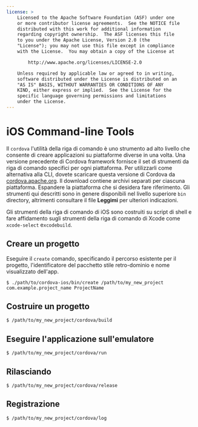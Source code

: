 ```yaml
---
license: >
    Licensed to the Apache Software Foundation (ASF) under one
    or more contributor license agreements.  See the NOTICE file
    distributed with this work for additional information
    regarding copyright ownership.  The ASF licenses this file
    to you under the Apache License, Version 2.0 (the
    "License"); you may not use this file except in compliance
    with the License.  You may obtain a copy of the License at

        http://www.apache.org/licenses/LICENSE-2.0

    Unless required by applicable law or agreed to in writing,
    software distributed under the License is distributed on an
    "AS IS" BASIS, WITHOUT WARRANTIES OR CONDITIONS OF ANY
    KIND, either express or implied.  See the License for the
    specific language governing permissions and limitations
    under the License.
---
```


# iOS Command-line Tools

Il `cordova` l'utilità della riga di comando è uno strumento ad alto livello che consente di creare applicazioni su piattaforme diverse in una volta. Una versione precedente di Cordova framework fornisce il set di strumenti da riga di comando specifici per ogni piattaforma. Per utilizzarli come alternativa alla CLI, dovete scaricare questa versione di Cordova da [cordova.apache.org][1]. Il download contiene archivi separati per ciascuna piattaforma. Espandere la piattaforma che si desidera fare riferimento. Gli strumenti qui descritti sono in genere disponibili nel livello superiore `bin` directory, altrimenti consultare il file **Leggimi** per ulteriori indicazioni.

 [1]: http://cordova.apache.org

Gli strumenti della riga di comando di iOS sono costruiti su script di shell e fare affidamento sugli strumenti della riga di comando di Xcode come `xcode-select` e`xcodebuild`.

## Creare un progetto

Eseguire il `create` comando, specificando il percorso esistente per il progetto, l'identificatore del pacchetto stile retro-dominio e nome visualizzato dell'app.

    $ ./path/to/cordova-ios/bin/create /path/to/my_new_project com.example.project_name ProjectName
    

## Costruire un progetto

    $ /path/to/my_new_project/cordova/build
    

## Eseguire l'applicazione sull'emulatore

    $ /path/to/my_new_project/cordova/run
    

## Rilasciando

    $ /path/to/my_new_project/cordova/release
    

## Registrazione

    $ /path/to/my_new_project/cordova/log